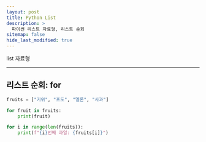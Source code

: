 ```yaml
---
layout: post
title: Python List
description: >
  파이썬 리스트 자료형, 리스트 순회
sitemap: false
hide_last_modified: true
---
```


list 자료형

---

## 리스트 순회: for
~~~python
fruits = ["키위", "포도", "멜론", "사과"]

for fruit in fruits:
    print(fruit)

for i in range(len(fruits)):
    print(f"{i}번째 과일: {fruits[i]}")

~~~